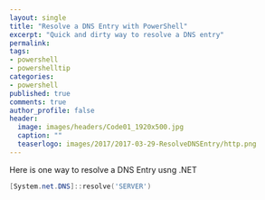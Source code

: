 ```yaml
---
layout: single
title: "Resolve a DNS Entry with PowerShell"
excerpt: "Quick and dirty way to resolve a DNS entry"
permalink:
tags: 
- powershell
- powershelltip
categories:
- powershell
published: true
comments: true
author_profile: false
header:
  image: images/headers/Code01_1920x500.jpg
  caption: ""
  teaserlogo: images/2017/2017-03-29-ResolveDNSEntry/http.png
---
```


Here is one way to resolve a DNS Entry usng .NET

```powershell
[System.net.DNS]::resolve('SERVER')
```
